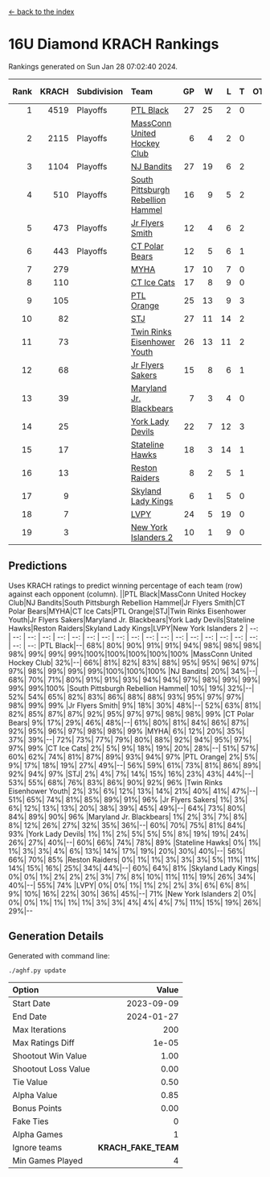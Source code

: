 [<- back to the index](readme.md)
# 16U Diamond KRACH Rankings
Rankings generated on Sun Jan 28 07:02:40 2024.

Rank|KRACH|Subdivision|Team|GP|W|L|T|OTW|OTL|SoS|Exp Wins|Win Diff
---:|---:|:---|:---|---:|---:|---:|---:|---:|---:|---:|---:|---:
1|4519|Playoffs|[PTL Black](https://gamesheetstats.com/seasons/3663/teams/140833/schedule)|27|25|2|0|2|0|431|25.8|-0.0
2|2115|Playoffs|[MassConn United Hockey Club](https://gamesheetstats.com/seasons/3663/teams/140835/schedule)|6|4|2|0|0|0|1639|4.8|-0.0
3|1104|Playoffs|[NJ Bandits](https://gamesheetstats.com/seasons/3663/teams/140836/schedule)|27|19|6|2|0|2|815|20.8|-0.0
4|510|Playoffs|[South Pittsburgh Rebellion Hammel](https://gamesheetstats.com/seasons/3663/teams/140839/schedule)|16|9|5|2|0|0|773|10.8|-0.0
5|473|Playoffs|[Jr Flyers Smith](https://gamesheetstats.com/seasons/3663/teams/140837/schedule)|12|4|6|2|1|2|1458|5.8|-0.0
6|443|Playoffs|[CT Polar Bears](https://gamesheetstats.com/seasons/3663/teams/140834/schedule)|12|5|6|1|0|0|1163|6.3|-0.0
7|279||[MYHA](https://gamesheetstats.com/seasons/3663/teams/140838/schedule)|17|10|7|0|0|0|759|10.9|0.0
8|110||[CT Ice Cats](https://gamesheetstats.com/seasons/3663/teams/140846/schedule)|17|8|9|0|0|1|672|8.9|0.0
9|105||[PTL Orange](https://gamesheetstats.com/seasons/3663/teams/140842/schedule)|25|13|9|3|1|0|192|15.4|0.0
10|82||[STJ](https://gamesheetstats.com/seasons/3663/teams/140841/schedule)|27|11|14|2|0|1|970|12.9|0.0
11|73||[Twin Rinks Eisenhower Youth](https://gamesheetstats.com/seasons/3663/teams/140847/schedule)|26|13|11|2|3|0|142|14.9|0.0
12|68||[Jr Flyers Sakers](https://gamesheetstats.com/seasons/3663/teams/140843/schedule)|15|8|6|1|2|0|120|9.4|0.0
13|39||[Maryland Jr. Blackbears](https://gamesheetstats.com/seasons/3663/teams/140848/schedule)|7|3|4|0|0|1|657|3.9|0.0
14|25||[York Lady Devils](https://gamesheetstats.com/seasons/3663/teams/140845/schedule)|22|7|12|3|0|2|270|9.4|0.0
15|17||[Stateline Hawks](https://gamesheetstats.com/seasons/3663/teams/140840/schedule)|18|3|14|1|0|1|914|4.4|0.0
16|13||[Reston Raiders](https://gamesheetstats.com/seasons/3663/teams/140850/schedule)|8|2|5|1|1|0|39|3.4|0.0
17|9||[Skyland Lady Kings](https://gamesheetstats.com/seasons/3663/teams/140849/schedule)|6|1|5|0|1|0|55|1.9|0.0
18|7||[LVPY](https://gamesheetstats.com/seasons/3663/teams/140844/schedule)|24|5|19|0|0|1|487|5.9|0.0
19|3||[New York Islanders 2](https://gamesheetstats.com/seasons/3663/teams/140851/schedule)|10|1|9|0|0|0|62|1.9|0.0

## Predictions
Uses KRACH ratings to predict winning percentage of each team (row) against each opponent (column).
||PTL Black|MassConn United Hockey Club|NJ Bandits|South Pittsburgh Rebellion Hammel|Jr Flyers Smith|CT Polar Bears|MYHA|CT Ice Cats|PTL Orange|STJ|Twin Rinks Eisenhower Youth|Jr Flyers Sakers|Maryland Jr. Blackbears|York Lady Devils|Stateline Hawks|Reston Raiders|Skyland Lady Kings|LVPY|New York Islanders 2
| --: | --: | --: | --: | --: | --: | --: | --: | --: | --: | --: | --: | --: | --: | --: | --: | --: | --: | --: | --: 
|PTL Black|--| 68%| 80%| 90%| 91%| 91%| 94%| 98%| 98%| 98%| 98%| 99%| 99%| 99%|100%|100%|100%|100%|100%
|MassConn United Hockey Club| 32%|--| 66%| 81%| 82%| 83%| 88%| 95%| 95%| 96%| 97%| 97%| 98%| 99%| 99%| 99%|100%|100%|100%
|NJ Bandits| 20%| 34%|--| 68%| 70%| 71%| 80%| 91%| 91%| 93%| 94%| 94%| 97%| 98%| 99%| 99%| 99%| 99%|100%
|South Pittsburgh Rebellion Hammel| 10%| 19%| 32%|--| 52%| 54%| 65%| 82%| 83%| 86%| 88%| 88%| 93%| 95%| 97%| 97%| 98%| 99%| 99%
|Jr Flyers Smith|  9%| 18%| 30%| 48%|--| 52%| 63%| 81%| 82%| 85%| 87%| 87%| 92%| 95%| 97%| 97%| 98%| 98%| 99%
|CT Polar Bears|  9%| 17%| 29%| 46%| 48%|--| 61%| 80%| 81%| 84%| 86%| 87%| 92%| 95%| 96%| 97%| 98%| 98%| 99%
|MYHA|  6%| 12%| 20%| 35%| 37%| 39%|--| 72%| 73%| 77%| 79%| 80%| 88%| 92%| 94%| 95%| 97%| 97%| 99%
|CT Ice Cats|  2%|  5%|  9%| 18%| 19%| 20%| 28%|--| 51%| 57%| 60%| 62%| 74%| 81%| 87%| 89%| 93%| 94%| 97%
|PTL Orange|  2%|  5%|  9%| 17%| 18%| 19%| 27%| 49%|--| 56%| 59%| 61%| 73%| 81%| 86%| 89%| 92%| 94%| 97%
|STJ|  2%|  4%|  7%| 14%| 15%| 16%| 23%| 43%| 44%|--| 53%| 55%| 68%| 76%| 83%| 86%| 90%| 92%| 96%
|Twin Rinks Eisenhower Youth|  2%|  3%|  6%| 12%| 13%| 14%| 21%| 40%| 41%| 47%|--| 51%| 65%| 74%| 81%| 85%| 89%| 91%| 96%
|Jr Flyers Sakers|  1%|  3%|  6%| 12%| 13%| 13%| 20%| 38%| 39%| 45%| 49%|--| 64%| 73%| 80%| 84%| 89%| 90%| 96%
|Maryland Jr. Blackbears|  1%|  2%|  3%|  7%|  8%|  8%| 12%| 26%| 27%| 32%| 35%| 36%|--| 60%| 70%| 75%| 81%| 84%| 93%
|York Lady Devils|  1%|  1%|  2%|  5%|  5%|  5%|  8%| 19%| 19%| 24%| 26%| 27%| 40%|--| 60%| 66%| 74%| 78%| 89%
|Stateline Hawks|  0%|  1%|  1%|  3%|  3%|  4%|  6%| 13%| 14%| 17%| 19%| 20%| 30%| 40%|--| 56%| 66%| 70%| 85%
|Reston Raiders|  0%|  1%|  1%|  3%|  3%|  3%|  5%| 11%| 11%| 14%| 15%| 16%| 25%| 34%| 44%|--| 60%| 64%| 81%
|Skyland Lady Kings|  0%|  0%|  1%|  2%|  2%|  2%|  3%|  7%|  8%| 10%| 11%| 11%| 19%| 26%| 34%| 40%|--| 55%| 74%
|LVPY|  0%|  0%|  1%|  1%|  2%|  2%|  3%|  6%|  6%|  8%|  9%| 10%| 16%| 22%| 30%| 36%| 45%|--| 71%
|New York Islanders 2|  0%|  0%|  0%|  1%|  1%|  1%|  1%|  3%|  3%|  4%|  4%|  4%|  7%| 11%| 15%| 19%| 26%| 29%|--

## Generation Details

Generated with command line:
```
./aghf.py update
```

| Option | Value |
| :----- | ----: |
| Start Date | 2023-09-09 |
| End Date | 2024-01-27 |
| Max Iterations | 200 |
| Max Ratings Diff | 1e-05 |
| Shootout Win Value | 1.00 |
| Shootout Loss Value | 0.00 |
| Tie Value | 0.50 |
| Alpha Value | 0.85 |
| Bonus Points | 0.00 |
| Fake Ties | 0 |
| Alpha Games | 1 |
| Ignore teams | __KRACH_FAKE_TEAM__ |
| Min Games Played | 4 |

